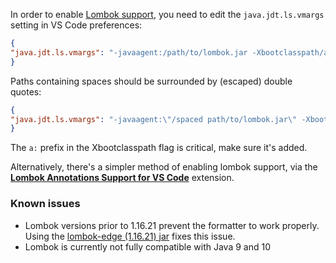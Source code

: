 In order to enable [Lombok support](https://projectlombok.org/), you need to edit the `java.jdt.ls.vmargs` setting in VS Code preferences:

```json
{
"java.jdt.ls.vmargs": "-javaagent:/path/to/lombok.jar -Xbootclasspath/a:/path/to/lombok.jar"
}
```
 
Paths containing spaces should be surrounded by (escaped) double quotes:

```json
{
"java.jdt.ls.vmargs": "-javaagent:\"/spaced path/to/lombok.jar\" -Xbootclasspath/a:\"/spaced path/to/lombok.jar\""
}
```
 
The `a:` prefix in the Xbootclasspath flag is critical, make sure it's added.

Alternatively, there's a simpler method of enabling lombok support, via the **[Lombok Annotations Support for VS Code](https://marketplace.visualstudio.com/items?itemName=GabrielBB.vscode-lombok)** extension.

### Known issues
- Lombok versions prior to 1.16.21 prevent the formatter to work properly. Using the [lombok-edge (1.16.21) jar](https://projectlombok.org/download-edge) fixes this issue.
- Lombok is currently not fully compatible with Java 9 and 10

